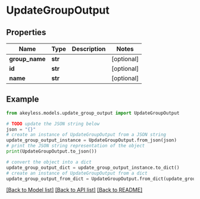 # UpdateGroupOutput


## Properties

Name | Type | Description | Notes
------------ | ------------- | ------------- | -------------
**group_name** | **str** |  | [optional] 
**id** | **str** |  | [optional] 
**name** | **str** |  | [optional] 

## Example

```python
from akeyless.models.update_group_output import UpdateGroupOutput

# TODO update the JSON string below
json = "{}"
# create an instance of UpdateGroupOutput from a JSON string
update_group_output_instance = UpdateGroupOutput.from_json(json)
# print the JSON string representation of the object
print(UpdateGroupOutput.to_json())

# convert the object into a dict
update_group_output_dict = update_group_output_instance.to_dict()
# create an instance of UpdateGroupOutput from a dict
update_group_output_from_dict = UpdateGroupOutput.from_dict(update_group_output_dict)
```
[[Back to Model list]](../README.md#documentation-for-models) [[Back to API list]](../README.md#documentation-for-api-endpoints) [[Back to README]](../README.md)


